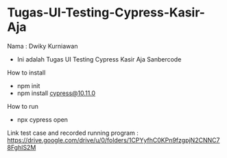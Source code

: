 # Tugas-UI-Testing-Cypress-Kasir-Aja
Nama : Dwiky Kurniawan
- Ini adalah Tugas UI Testing Cypress Kasir Aja Sanbercode

How to install
- npm init
- npm install cypress@10.11.0

How to run
- npx cypress open

Link test case and recorded running program : https://drive.google.com/drive/u/0/folders/1CPYyfhC0KPn9fzgpjN2CNNC78FghlS2M
